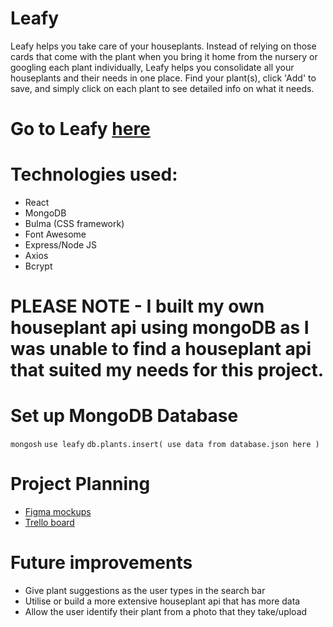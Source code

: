 # Leafy
Leafy helps you take care of your houseplants. Instead of relying on those cards that come with the plant when you bring it home from the nursery or googling each plant individually, Leafy helps you consolidate all your houseplants and their needs in one place. Find your plant(s), click 'Add' to save, and simply click on each plant to see detailed info on what it needs.

# Go to Leafy [here](https://leafyplantcare.herokuapp.com/)

# Technologies used:
- React
- MongoDB
- Bulma (CSS framework)
- Font Awesome
- Express/Node JS
- Axios
- Bcrypt

# PLEASE NOTE - I built my own houseplant api using mongoDB as I was unable to find a houseplant api that suited my needs for this project. 

# Set up MongoDB Database
`mongosh`
`use leafy`
`db.plants.insert( use data from database.json here )`

# Project Planning
- [Figma mockups](https://www.figma.com/file/I6nmGdyPJtb4jX66IuJQ8P/Leafy?node-id=0%3A1)
- [Trello board](https://trello.com/b/7x0esrOw/leafy)

# Future improvements
- Give plant suggestions as the user types in the search bar
- Utilise or build a more extensive houseplant api that has more data
- Allow the user identify their plant from a photo that they take/upload